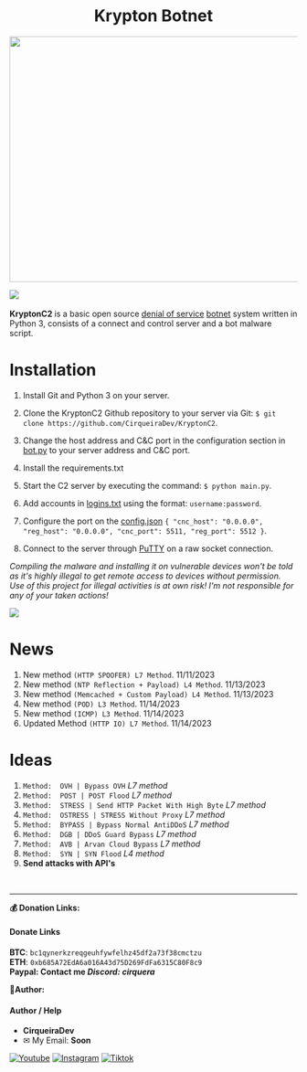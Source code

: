<h1 align="center">Krypton Botnet</h1>

<p align="center">
    <img width="720" height=430" src="https://github.com/CirqueiraDev/KryptonC2/assets/118860604/7bab743a-1af4-4d48-9425-b2037808fc86">
</p>

<img src="https://user-images.githubusercontent.com/73097560/115834477-dbab4500-a447-11eb-908a-139a6edaec5c.gif"><br>
<br>
 **KryptonC2** is a basic open source [denial of service](https://en.wikipedia.org/wiki/Denial-of-service_attack) [botnet](https://en.wikipedia.org/wiki/Botnet) system written in Python 3, consists of a connect and control server and a bot malware script.

# Installation
1. Install Git and Python 3 on your server.
2. Clone the KryptonC2 Github repository to your server via Git: `$ git clone https://github.com/CirqueiraDev/KryptonC2`.
3. Change the host address and C&C port in the configuration section in [bot.py](src/Payload/bot.py) to your server address and C&C port.
4. Install the requirements.txt
5. Start the C2 server by executing the command: `$ python main.py`.
6. Add accounts in [logins.txt](/src/logins.txt) using the format: `username:password`.
7. Configure the port on the [config.json](/src/config.json) `{
"cnc_host": "0.0.0.0",
  "reg_host": "0.0.0.0",
  "cnc_port": 5511,
  "reg_port": 5512
}`.

8. Connect to the server through [PuTTY](https://www.putty.org/) on a raw socket connection.

*Compiling the malware and installing it on vulnerable devices won't be told as it's highly illegal to get remote access to devices without permission. Use of this project for illegal activities is at own risk! I'm not responsible for any of your taken actions!*

<img src="https://user-images.githubusercontent.com/73097560/115834477-dbab4500-a447-11eb-908a-139a6edaec5c.gif"><br>

# News
1. New method  `(HTTP SPOOFER) L7 Method`. 11/11/2023
2. New method  `(NTP Reflection + Payload) L4 Method`. 11/13/2023
3. New method  `(Memcached + Custom Payload) L4 Method`. 11/13/2023
4. New method  `(POD) L3 Method`. 11/14/2023
5. New method  `(ICMP) L3 Method`. 11/14/2023
6. Updated Method  `(HTTP IO) L7 Method`. 11/14/2023

# Ideas
1. `Method:  OVH | Bypass OVH` *L7 method*
2. `Method:  POST | POST Flood` *L7 method*
3. `Method:  STRESS | Send HTTP Packet With High Byte` *L7 method*
4. `Method:  OSTRESS | STRESS Without Proxy` *L7 method*
5. `Method:  BYPASS | Bypass Normal AntiDDoS` *L7 method*
6. `Method:  DGB | DDoS Guard Bypass` *L7 method*
7. `Method:  AVB | Arvan Cloud Bypass` *L7 method*
8. `Method:  SYN | SYN Flood` *L4 method*
9. **Send attacks with API's**

<br>

---

**💰 Donation Links:**
#### Donate Links

<b>BTC</b>: <code>bc1qynerkzreqgeuhfywfelhz45df2a73f38cmctzu</code></br>
<b>ETH</b>: <code>0xb685A72EdA6a016A43d75D269FdFa6315C80F8c9</code></br>
<b>Paypal: Contact me *Discord:  cirquera*</b>

**👑Author:**
#### Author / Help

- **CirqueiraDev**
- ✉ My Email: **Soon**
<div>
    
  [![Youtube](https://img.shields.io/badge/YouTube-FF0000?style=for-the-badge&logo=youtube&logoColor=white)](https://www.youtube.com/@cirqueiradev)
  [![Instagram](https://img.shields.io/badge/Instagram-E4405F?style=for-the-badge&logo=instagram&logoColor=white)](https://www.instagram.com/cirqueira.lol/)
  [![Tiktok](https://img.shields.io/badge/TikTok-000000?style=for-the-badge&logo=tiktok&logoColor=white)](https://tiktok.com/@cirqueiradev)
</div>
